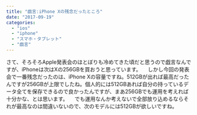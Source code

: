 ```yaml
---
title: "戯言:iPhone Xの残念だったところ"
date: "2017-09-19"
categories: 
  - "ios"
  - "iphone"
  - "スマホ・タブレット"
  - "戯言"
---
```


さて、そろそろApple発表会のほとぼりも冷めてきた頃だと思うので戯言なんですが、iPhoneは次はXの256GBを買おうと思っています。 　しかし今回の発表会で一番残念だったのは、iPhone Xの容量ですね。512GBが出れば最高だったんですが256GBが上限でしたね。個人的には512GBあれば自分の持っているデータ全てを保存できるので良かったんですが、まあ256GBでも運用を考えれば十分かな、とは思います。 　でも運用なんか考えないで全部放り込めるならそれが最高なのは間違いないので、次のモデルには512GBが欲しいですね。
